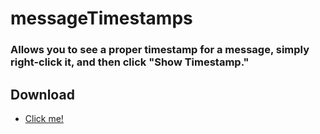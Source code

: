 # messageTimestamps
### Allows you to see a proper timestamp for a message, simply right-click it, and then click "Show Timestamp."

## Download
* [Click me!](https://betterdiscord.net/ghdl?id=1279)
